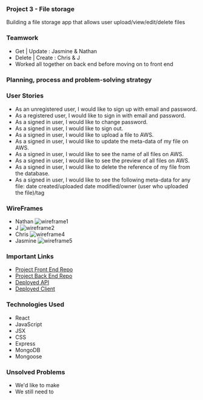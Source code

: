 ### Project 3 - File storage 

Building a file storage app that allows user upload/view/edit/delete files 

### Teamwork

- Get | Update : Jasmine & Nathan 
- Delete | Create : Chris & J
- Worked all together on back end before moving on to front end

### Planning, process and problem-solving strategy




### User Stories 
- As an unregistered user, I would like to sign up with email and password.
- As a registered user, I would like to sign in with email and password.
- As a signed in user, I would like to change password.
- As a signed in user, I would like to sign out.
- As a signed in user, I would like to upload a file to AWS.
- As a signed in user, I would like to update the meta-data of my file on AWS.
- As a signed in user, I would like to see the name of all files on AWS.
- As a signed in user, I would like to see the preview of all files on AWS.
- As a signed in user, I would like to delete the reference of my file from the database.
- As a signed in user, I would like to see the following meta-data for any file: date created/uploaded date modified/owner (user who uploaded the file)/tag

### WireFrames 

- Nathan
![wireframe1](https://slack-imgs.com/?c=1&o1=ro&url=https%3A%2F%2Fi.imgur.com%2FG74T3poh.jpgttps://i.imgur.com/GNA3lxo.png)
- J
![wireframe2](https://i.imgur.com/pIEb9C5.png)
- Chris
![wireframe4](https://i.imgur.com/msGUx6W.jpg)
- Jasmine
![wireframe5](https://slack-imgs.com/?c=1&o1=ro&url=https%3A%2F%2Fi.imgur.com%2FvRMXl7j.jpg)


### Important Links

- [Project Front End Repo](https://github.com/CJNJC/project3-react-client)
- [Project Back End Repo](https://github.com/CJNJC/project3-api)
- [Deployed API](https://safe-eyrie-19741.herokuapp.com/uploads)
- [Deployed Client](https://CJNJC/github.io/project3-react-client)

### Technologies Used

- React
- JavaScript
- JSX
- CSS
- Express
- MongoDB
- Mongoose

### Unsolved Problems 

- We'd like to make 
- We still need to 

